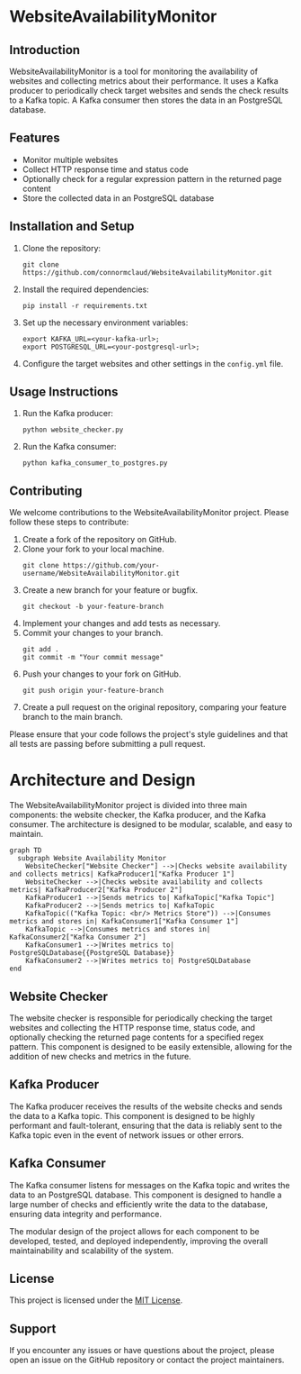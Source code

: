 # WebsiteAvailabilityMonitor

## Introduction
WebsiteAvailabilityMonitor is a tool for monitoring the availability of websites 
and collecting metrics about their performance. 
It uses a Kafka producer to periodically check target websites and sends the check 
results to a Kafka topic. 
A Kafka consumer then stores the data in an PostgreSQL database.

## Features
- Monitor multiple websites
- Collect HTTP response time and status code
- Optionally check for a regular expression pattern in the returned page content
- Store the collected data in an PostgreSQL database

## Installation and Setup
1. Clone the repository:
   ```
   git clone https://github.com/connormclaud/WebsiteAvailabilityMonitor.git
   ```
2. Install the required dependencies:
   ```
   pip install -r requirements.txt
   ```
3. Set up the necessary environment variables:
   ```
   export KAFKA_URL=<your-kafka-url>;
   export POSTGRESQL_URL=<your-postgresql-url>;
   ```
4. Configure the target websites and other settings in the `config.yml` file.

## Usage Instructions
1. Run the Kafka producer:
   ```
   python website_checker.py
   ```
2. Run the Kafka consumer:
   ```
   python kafka_consumer_to_postgres.py
   ```

## Contributing
We welcome contributions to the WebsiteAvailabilityMonitor project. Please follow these steps to contribute:

1. Create a fork of the repository on GitHub.
2. Clone your fork to your local machine.
   ```
   git clone https://github.com/your-username/WebsiteAvailabilityMonitor.git
   ```
3. Create a new branch for your feature or bugfix.
   ```
   git checkout -b your-feature-branch
   ```
4. Implement your changes and add tests as necessary.
5. Commit your changes to your branch.
   ```
   git add .
   git commit -m "Your commit message"
   ```
6. Push your changes to your fork on GitHub.
   ```
   git push origin your-feature-branch
   ```
7. Create a pull request on the original repository, comparing your feature branch to the main branch.

Please ensure that your code follows the project's style guidelines and that all tests are passing before submitting a pull request.

# Architecture and Design
The WebsiteAvailabilityMonitor project is divided into three main components: the website checker, the Kafka producer, and the Kafka consumer. The architecture is designed to be modular, scalable, and easy to maintain.

```mermaid
graph TD
  subgraph Website Availability Monitor
    WebsiteChecker["Website Checker"] -->|Checks website availability and collects metrics| KafkaProducer1["Kafka Producer 1"]
    WebsiteChecker -->|Checks website availability and collects metrics| KafkaProducer2["Kafka Producer 2"]
    KafkaProducer1 -->|Sends metrics to| KafkaTopic["Kafka Topic"]
    KafkaProducer2 -->|Sends metrics to| KafkaTopic
    KafkaTopic(("Kafka Topic: <br/> Metrics Store")) -->|Consumes metrics and stores in| KafkaConsumer1["Kafka Consumer 1"]
    KafkaTopic -->|Consumes metrics and stores in| KafkaConsumer2["Kafka Consumer 2"]
    KafkaConsumer1 -->|Writes metrics to| PostgreSQLDatabase{{PostgreSQL Database}}
    KafkaConsumer2 -->|Writes metrics to| PostgreSQLDatabase
end
```

## Website Checker
The website checker is responsible for periodically checking the target websites and collecting the HTTP response time, status code, and optionally checking the returned page contents for a specified regex pattern. This component is designed to be easily extensible, allowing for the addition of new checks and metrics in the future.

## Kafka Producer
The Kafka producer receives the results of the website checks and sends the data to a Kafka topic. This component is designed to be highly performant and fault-tolerant, ensuring that the data is reliably sent to the Kafka topic even in the event of network issues or other errors.

## Kafka Consumer
The Kafka consumer listens for messages on the Kafka topic and writes the data to an PostgreSQL database. This component is designed to handle a large number of checks and efficiently write the data to the database, ensuring data integrity and performance.

The modular design of the project allows for each component to be developed, tested, and deployed independently, improving the overall maintainability and scalability of the system.

## License
This project is licensed under the [MIT License](LICENSE).

## Support
If you encounter any issues or have questions about the project, please open an issue on the GitHub repository or contact the project maintainers.